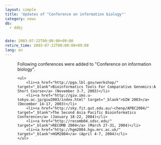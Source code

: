 ```yaml
---
layout: simple
title: 'Updates of "Conference on information biology"'
category: news
db:
  - ddbj


date: 2003-07-22T00:00:00+09:00
retire_time: 2003-07-22T00:00:00+09:00
lang: en
---
```


<dd>Following conferences were added to "Conference on information biology".

    <ul>
        <li><a href="http://pga.lbl.gov/workshop/" target="_blank">Bioinformatics Tools For Comparative Genomics:A Short Course</a> (November 3-7, 2003)</li>
        <li><a href="http://giw.ims.u-tokyo.ac.jp/giw2003/index.html" target="_blank">GIW 2003</a> (December 14-17, 2003)</li>
        <li><a href="http://sky.fit.qut.edu.au/~chenp/APBC2004/" target="_blank">The Second Asia Pacific Bioinformatics Conference</a> (January 18-22, 2004)</li>
        <li><a href="http://recomb04.sdsc.edu/" target="_blank">RECOMB 2004</a> (March 27-31, 2004)</li>
        <li><a href="http://hgm2004.hgu.mrc.ac.uk/" target="_blank">HGM2004</a> (April 4-7, 2004)</li>
    </ul>
</dd>
